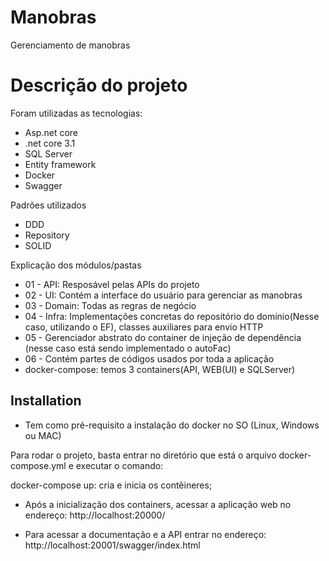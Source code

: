 # Manobras
Gerenciamento de manobras
# Descrição do projeto

Foram utilizadas as tecnologias:
- Asp.net core
- .net core 3.1
- SQL Server
- Entity framework
- Docker
- Swagger

Padrões utilizados
- DDD
- Repository
- SOLID

Explicação dos módulos/pastas
- 01 - API: Resposável pelas APIs do projeto
- 02 - UI: Contém a interface do usuário para gerenciar as manobras
- 03 - Domain: Todas as regras de negócio
- 04 - Infra: Implementações concretas do repositório do domínio(Nesse caso, utilizando o EF), classes auxiliares para envio HTTP
- 05 - Gerenciador abstrato do container de injeção de dependência (nesse caso está sendo implementado o autoFac)
- 06 - Contém partes de códigos usados por toda a aplicação
- docker-compose: temos 3 containers(API, WEB(UI) e SQLServer)


## Installation
- Tem como pré-requisito a instalação do docker no SO (Linux, Windows ou MAC)

Para rodar o projeto, basta entrar no diretório que está o arquivo docker-compose.yml e executar o comando:

 docker-compose up: cria e inicia os contêineres;

 - Após a inicialização dos containers, acessar a aplicação web no endereço:
 http://localhost:20000/
 
 - Para acessar a documentação e a API entrar no endereço:
 http://localhost:20001/swagger/index.html
